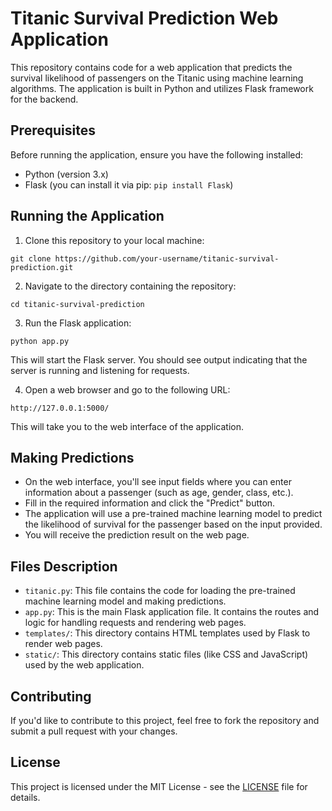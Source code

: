 # Titanic Survival Prediction Web Application

This repository contains code for a web application that predicts the survival likelihood of passengers on the Titanic using machine learning algorithms. The application is built in Python and utilizes Flask framework for the backend.

## Prerequisites

Before running the application, ensure you have the following installed:

- Python (version 3.x)
- Flask (you can install it via pip: `pip install Flask`)

## Running the Application

1. Clone this repository to your local machine:

```
git clone https://github.com/your-username/titanic-survival-prediction.git
```

2. Navigate to the directory containing the repository:

```
cd titanic-survival-prediction
```

3. Run the Flask application:

```
python app.py
```

This will start the Flask server. You should see output indicating that the server is running and listening for requests.

4. Open a web browser and go to the following URL:

```
http://127.0.0.1:5000/
```

This will take you to the web interface of the application.

## Making Predictions

- On the web interface, you'll see input fields where you can enter information about a passenger (such as age, gender, class, etc.).
- Fill in the required information and click the "Predict" button.
- The application will use a pre-trained machine learning model to predict the likelihood of survival for the passenger based on the input provided.
- You will receive the prediction result on the web page.

## Files Description

- `titanic.py`: This file contains the code for loading the pre-trained machine learning model and making predictions.
- `app.py`: This is the main Flask application file. It contains the routes and logic for handling requests and rendering web pages.
- `templates/`: This directory contains HTML templates used by Flask to render web pages.
- `static/`: This directory contains static files (like CSS and JavaScript) used by the web application.

## Contributing

If you'd like to contribute to this project, feel free to fork the repository and submit a pull request with your changes.

## License

This project is licensed under the MIT License - see the [LICENSE](LICENSE) file for details.